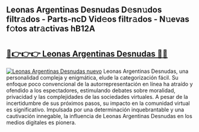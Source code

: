 ## Leonas Argentinas Desnudas D𝚎sn𝚞dos filtr𝚊dos - Parts-ncD Vid𝚎os filtr𝚊dos - N𝚞evas f𝚘tos atr𝚊ctivas hB12A

# <h2><a href="http://mb4brr4.tromn.icu/?c=Leonas+Argentinas+Desnudas">🔗👉👉👉 Leonas Argentinas Desnudas 🔗🔗</a></h2>

[![Leonas Argentinas Desnudas nuevo](https://i.imgur.com/pEAQMta.gif)](http://mb4brr4.tromn.icu/?c=Leonas+Argentinas+Desnudas)
Leonas Argentinas Desnudas, una personalidad compleja y enigmática, elude la categorización fácil. Su enfoque poco convencional de la autorrepresentación en línea ha atraído y ofendido a los espectadores, estimulando debates sobre moralidad, privacidad y las complejidades de las sociedades virtuales. A pesar de la incertidumbre de sus próximos pasos, su impacto en la comunidad virtual es significativo. Impulsada por una determinación inquebrantable y una cautivación innegable, la influencia de Leonas Argentinas Desnudas en los medios digitales es pionera.
